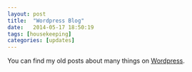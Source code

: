 ```yaml
---
layout: post
title:  "Wordpress Blog"
date:   2014-05-17 18:50:19
tags: [housekeeping]
categories: [updates]	
---
```


You can find my old posts about many things on [Wordpress](http://benjaminreinhardt.wordpress.com).
